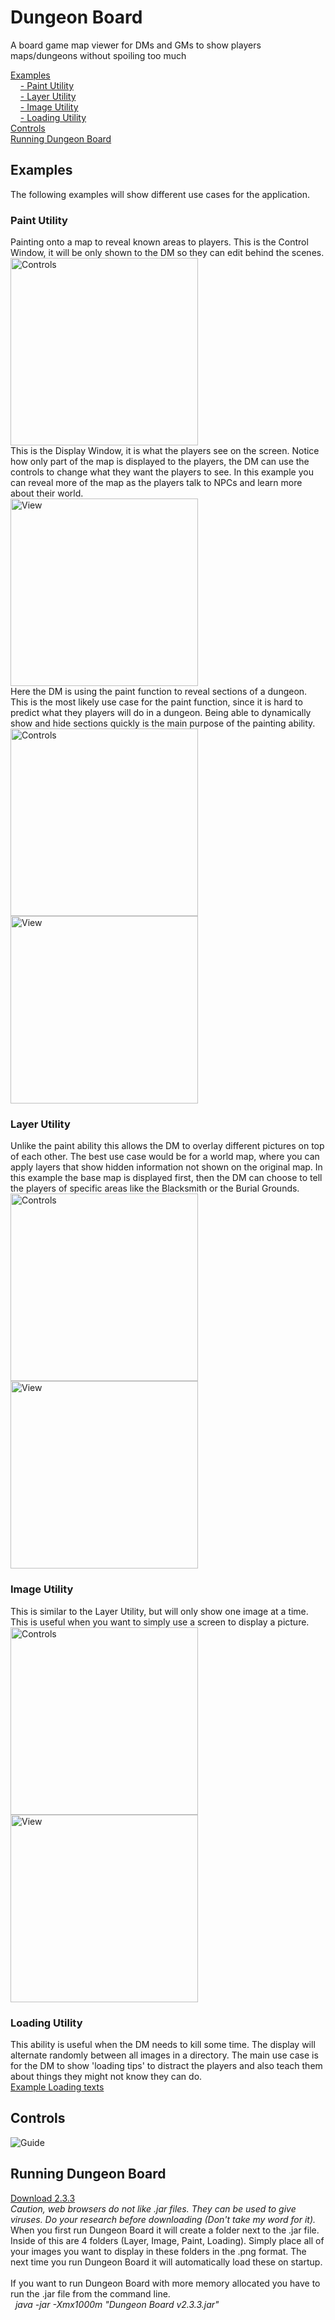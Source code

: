# Dungeon Board
A board game map viewer for DMs and GMs to show players maps/dungeons without spoiling too much

<a href="https://github.com/McAJBen/DungeonBoard#examples">Examples</a><br>
&nbsp;&nbsp;&nbsp;&nbsp;<a href="https://github.com/McAJBen/DungeonBoard#paint-utility">- Paint Utility</a><br>
&nbsp;&nbsp;&nbsp;&nbsp;<a href="https://github.com/McAJBen/DungeonBoard#layer-utility">- Layer Utility</a><br>
&nbsp;&nbsp;&nbsp;&nbsp;<a href="https://github.com/McAJBen/DungeonBoard#image-utility">- Image Utility</a><br>
&nbsp;&nbsp;&nbsp;&nbsp;<a href="https://github.com/McAJBen/DungeonBoard#loading-utility">- Loading Utility</a><br>
<a href="https://github.com/McAJBen/DungeonBoard#controls">Controls</a><br>
<a href="https://github.com/McAJBen/DungeonBoard#running-dungeon-board">Running Dungeon Board</a>
## Examples
The following examples will show different use cases for the application.
### Paint Utility
Painting onto a map to reveal known areas to players.
This is the Control Window, it will be only shown to the DM so they can edit behind the scenes.
<br>
<img src="Examples/control0.png" alt="Controls" width="300" height="300">
<br>
This is the Display Window, it is what the players see on the screen.
Notice how only part of the map is displayed to the players, the DM can use the controls to change what they want the players to see.
In this example you can reveal more of the map as the players talk to NPCs and learn more about their world.
<br>
<img src="Examples/view0.png" alt="View" width="300" height="300">
<br>
Here the DM is using the paint function to reveal sections of a dungeon.
This is the most likely use case for the paint function, since it is hard to predict what they players will do in a dungeon.
Being able to dynamically show and hide sections quickly is the main purpose of the painting ability.
<br>
<img src="Examples/control2.png" alt="Controls" width="300" height="300">
<img src="Examples/view2.png" alt="View" width="300" height="300">
<br>
### Layer Utility
Unlike the paint ability this allows the DM to overlay different pictures on top of each other.
The best use case would be for a world map, where you can apply layers that show hidden information not shown on the original map.
In this example the base map is displayed first, then the DM can choose to tell the players of specific areas like the Blacksmith or the Burial Grounds.
<br>
<img src="Examples/control3.png" alt="Controls" width="300" height="300">
<img src="Examples/view3.png" alt="View" width="300" height="300">
<br>
### Image Utility
This is similar to the Layer Utility, but will only show one image at a time.
This is useful when you want to simply use a screen to display a picture.
<br>
<img src="Examples/control4.png" alt="Controls" width="300" height="300">
<img src="Examples/view4.png" alt="View" width="300" height="300">
<br>
### Loading Utility
This ability is useful when the DM needs to kill some time.
The display will alternate randomly between all images in a directory.
The main use case is for the DM to show 'loading tips' to distract the players and also teach them about things they might not know they can do.<br>
<a href="http://imgur.com/a/GB9kA">Example Loading texts</a>
## Controls
<img src="Examples/guide.png" alt="Guide"><br>
## Running Dungeon Board
<a href="https://github.com/McAJBen/DungeonBoard/raw/master/Versions/Dungeon%20Board%20v2.3.3.jar">Download 2.3.3</a>
<br>
<i>Caution, web browsers do not like .jar files. They can be used to give viruses. Do your research before downloading (Don't take my word for it).</i>
<br>
When you first run Dungeon Board it will create a folder next to the .jar file. Inside of this are 4 folders (Layer, Image, Paint, Loading). Simply place all of your images you want to display in these folders in the .png format.
The next time you run Dungeon Board it will automatically load these on startup.
<br><br>
If you want to run Dungeon Board with more memory allocated you have to run the .jar file from the command line.
<br>
<i>&nbsp;&nbsp;java -jar -Xmx1000m "Dungeon Board v2.3.3.jar"</i>

